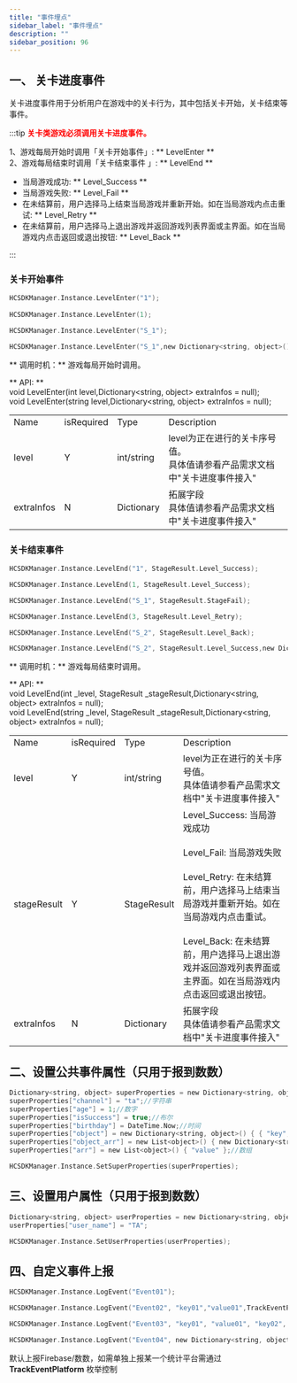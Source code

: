 ```yaml
---
title: "事件埋点"
sidebar_label: "事件埋点"
description: ""
sidebar_position: 96
---
```

## 一、 关卡进度事件
关卡进度事件用于分析用户在游戏中的关卡行为，其中包括关卡开始，关卡结束等事件。       

:::tip
<b><font color="ff0000">关卡类游戏必须调用关卡进度事件。</font></b>      


1、游戏每局开始时调用「关卡开始事件」: ** LevelEnter **  
2、游戏每局结束时调用「关卡结束事件 」: ** LevelEnd **
- 当局游戏成功: ** Level_Success **
- 当局游戏失败: ** Level_Fail **
- 在未结算前，用户选择马上结束当局游戏并重新开始。如在当局游戏内点击重试: ** Level_Retry **
- 在未结算前，用户选择马上退出游戏并返回游戏列表界面或主界面。如在当局游戏内点击返回或退出按钮: ** Level_Back **

:::

### 关卡开始事件 

```c
HCSDKManager.Instance.LevelEnter("1"); 
   
HCSDKManager.Instance.LevelEnter(1);

HCSDKManager.Instance.LevelEnter("S_1");

HCSDKManager.Instance.LevelEnter("S_1",new Dictionary<string, object>() {{ "s_id", 9 },{ "s_type","10"} });
```

** 调用时机：** 游戏每局开始时调用。  

** API:  **    
void LevelEnter(int level,Dictionary<string, object> extraInfos = null);     
void LevelEnter(string level,Dictionary<string, object> extraInfos = null);

<table>
  <tr>
    <td>Name</td>
    <td>isRequired</td>
    <td>Type</td>
    <td>Description</td>
  </tr>
  <tr>
    <td>level</td>
    <td>Y</td>
    <td>int/string</td>
    <td>
    level为正在进行的关卡序号值。      <br />    
    具体值请参看产品需求文档中"关卡进度事件接入"  
    </td>
  </tr>
    <tr>
    <td>extraInfos</td>
    <td>N</td>
    <td>Dictionary</td>
    <td>
    拓展字段      <br />    
    具体值请参看产品需求文档中"关卡进度事件接入"  
    </td>
  </tr>
</table>



### 关卡结束事件 
```c
HCSDKManager.Instance.LevelEnd("1", StageResult.Level_Success); 

HCSDKManager.Instance.LevelEnd(1, StageResult.Level_Success);

HCSDKManager.Instance.LevelEnd("S_1", StageResult.StageFail);

HCSDKManager.Instance.LevelEnd(3, StageResult.Level_Retry);

HCSDKManager.Instance.LevelEnd("S_2", StageResult.Level_Back);

HCSDKManager.Instance.LevelEnd("S_2", StageResult.Level_Success,new Dictionary<string, object>() {{ "s_id", 9 },{ "s_type","10"} });
```
** 调用时机：** 游戏每局结束时调用。

** API: **    
void LevelEnd(int _level, StageResult _stageResult,Dictionary<string, object> extraInfos = null);  
void LevelEnd(string _level, StageResult _stageResult,Dictionary<string, object> extraInfos = null);

<table>
  <tr>
    <td>Name</td>
    <td>isRequired</td>
    <td>Type</td>
    <td>Description</td>
  </tr>
  <tr>
    <td>level</td>
    <td>Y</td>
    <td>int/string</td>
    <td>
    level为正在进行的关卡序号值。          <br />
    具体值请参看产品需求文档中"关卡进度事件接入"  
    </td>
  </tr>
  <tr>
    <td>stageResult</td>
    <td>Y</td>
    <td>StageResult</td>
    <td>
    Level_Success: 当局游戏成功  <br /><br />
    Level_Fail: 当局游戏失败  <br /><br />
    Level_Retry: 在未结算前，用户选择马上结束当局游戏并重新开始。如在当局游戏内点击重试。  <br /><br />
    Level_Back: 在未结算前，用户选择马上退出游戏并返回游戏列表界面或主界面。如在当局游戏内点击返回或退出按钮。  <br />
    </td>
  </tr>
    <tr>
    <td>extraInfos</td>
    <td>N</td>
    <td>Dictionary</td>
    <td>
    拓展字段          <br />
    具体值请参看产品需求文档中"关卡进度事件接入"  
    </td>
  </tr>
</table>



## 二、设置公共事件属性（只用于报到数数）

```c
Dictionary<string, object> superProperties = new Dictionary<string, object>();
superProperties["channel"] = "ta";//字符串
superProperties["age"] = 1;//数字
superProperties["isSuccess"] = true;//布尔
superProperties["birthday"] = DateTime.Now;//时间
superProperties["object"] = new Dictionary<string, object>() { { "key", "value" } };//对象
superProperties["object_arr"] = new List<object>() { new Dictionary<string, object>() { { "key", "value" } } };//对象组
superProperties["arr"] = new List<object>() { "value" };//数组

HCSDKManager.Instance.SetSuperProperties(superProperties);
```

## 三、设置用户属性（只用于报到数数）
```c
Dictionary<string, object> userProperties = new Dictionary<string, object>();
userProperties["user_name"] = "TA";

HCSDKManager.Instance.SetUserProperties(userProperties);
```

## 四、自定义事件上报
```c
HCSDKManager.Instance.LogEvent("Event01");

HCSDKManager.Instance.LogEvent("Event02", "key01","value01",TrackEventPlatform.Firebase);

HCSDKManager.Instance.LogEvent("Event03", "key01", "value01", "key02", "value02",TrackEventPlatform.TD);

HCSDKManager.Instance.LogEvent("Event04", new Dictionary<string, object>() { { "key01", "value01" } });
```

默认上报Firebase/数数，如需单独上报某一个统计平台需通过 **TrackEventPlatform** 枚举控制
